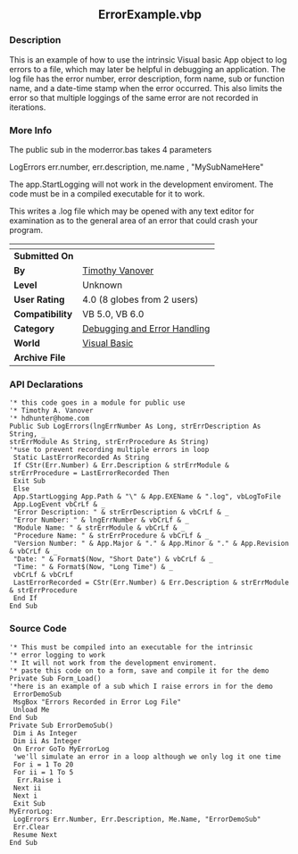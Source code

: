﻿<div align="center">

## ErrorExample\.vbp


</div>

### Description

This is an example of how to use the intrinsic Visual basic App object to log errors to a file, which may later be helpful in debugging an application. The log file has the error number, error description, form name, sub or function name, and a date-time stamp when the error occurred. This also limits the error so that multiple loggings of the same error are not recorded in iterations.
 
### More Info
 
The public sub in the moderror.bas takes 4 parameters

LogErrors err.number, err.description, me.name , "MySubNameHere"

The app.StartLogging will not work in the development enviroment. The code must be in a compiled executable for it to work.

This writes a .log file which may be opened with any text editor for examination as to the general area of an error that could crash your program.


<span>             |<span>
---                |---
**Submitted On**   |
**By**             |[Timothy Vanover](https://github.com/Planet-Source-Code/PSCIndex/blob/master/ByAuthor/timothy-vanover.md)
**Level**          |Unknown
**User Rating**    |4.0 (8 globes from 2 users)
**Compatibility**  |VB 5\.0, VB 6\.0
**Category**       |[Debugging and Error Handling](https://github.com/Planet-Source-Code/PSCIndex/blob/master/ByCategory/debugging-and-error-handling__1-26.md)
**World**          |[Visual Basic](https://github.com/Planet-Source-Code/PSCIndex/blob/master/ByWorld/visual-basic.md)
**Archive File**   |[](https://github.com/Planet-Source-Code/timothy-vanover-errorexample-vbp__1-3287/archive/master.zip)

### API Declarations

```
'* this code goes in a module for public use
'* Timothy A. Vanover
'* hdhunter@home.com
Public Sub LogErrors(lngErrNumber As Long, strErrDescription As String, _
strErrModule As String, strErrProcedure As String)
'*use to prevent recording multiple errors in loop
 Static LastErrorRecorded As String
 If CStr(Err.Number) & Err.Description & strErrModule & strErrProcedure = LastErrorRecorded Then
 Exit Sub
 Else
 App.StartLogging App.Path & "\" & App.EXEName & ".log", vbLogToFile
 App.LogEvent vbCrLf & _
 "Error Description: " & strErrDescription & vbCrLf & _
 "Error Number: " & lngErrNumber & vbCrLf & _
 "Module Name: " & strErrModule & vbCrLf & _
 "Procedure Name: " & strErrProcedure & vbCrLf & _
 "Version Number: " & App.Major & "." & App.Minor & "." & App.Revision & vbCrLf & _
 "Date: " & Format$(Now, "Short Date") & vbCrLf & _
 "Time: " & Format$(Now, "Long Time") & _
 vbCrLf & vbCrLf
 LastErrorRecorded = CStr(Err.Number) & Err.Description & strErrModule & strErrProcedure
 End If
End Sub
```


### Source Code

```
'* This must be compiled into an executable for the intrinsic
'* error logging to work
'* It will not work from the development enviroment.
'* paste this code on to a form, save and compile it for the demo
Private Sub Form_Load()
'*here is an example of a sub which I raise errors in for the demo
 ErrorDemoSub
 MsgBox "Errors Recorded in Error Log File"
 Unload Me
End Sub
Private Sub ErrorDemoSub()
 Dim i As Integer
 Dim ii As Integer
 On Error GoTo MyErrorLog
 'we'll simulate an error in a loop although we only log it one time
 For i = 1 To 20
 For ii = 1 To 5
  Err.Raise i
 Next ii
 Next i
 Exit Sub
MyErrorLog:
 LogErrors Err.Number, Err.Description, Me.Name, "ErrorDemoSub"
 Err.Clear
 Resume Next
End Sub
```

